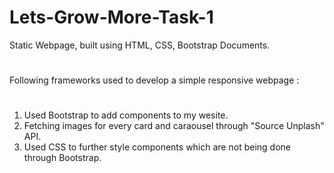 # Lets-Grow-More-Task-1
Static Webpage, built using HTML, CSS, Bootstrap Documents.
#
Following frameworks used to develop a simple responsive webpage :
#
1. Used Bootstrap to add components to my wesite.
2. Fetching images for every card and caraousel through "Source Unplash" API.
3. Used CSS to further style components which are not being done through Bootstrap.
